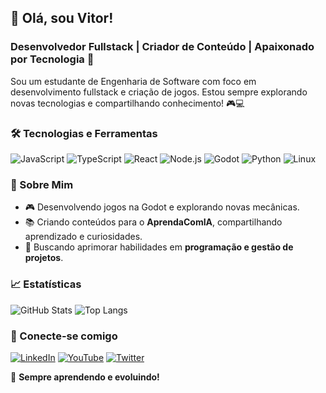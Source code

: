 ## 👋 Olá, sou Vitor!
### Desenvolvedor Fullstack | Criador de Conteúdo | Apaixonado por Tecnologia 🚀

Sou um estudante de Engenharia de Software com foco em desenvolvimento fullstack e criação de jogos. Estou sempre explorando novas tecnologias e compartilhando conhecimento! 🎮💻

### 🛠️ Tecnologias e Ferramentas
![JavaScript](https://img.shields.io/badge/JavaScript-F7DF1E?style=for-the-badge&logo=javascript&logoColor=black)
![TypeScript](https://img.shields.io/badge/TypeScript-3178C6?style=for-the-badge&logo=typescript&logoColor=white)
![React](https://img.shields.io/badge/React-61DAFB?style=for-the-badge&logo=react&logoColor=black)
![Node.js](https://img.shields.io/badge/Node.js-339933?style=for-the-badge&logo=nodedotjs&logoColor=white)
![Godot](https://img.shields.io/badge/Godot-478CBF?style=for-the-badge&logo=godot-engine&logoColor=white)
![Python](https://img.shields.io/badge/Python-3776AB?style=for-the-badge&logo=python&logoColor=white)
![Linux](https://img.shields.io/badge/Linux-FCC624?style=for-the-badge&logo=linux&logoColor=black)

### 🌟 Sobre Mim
- 🎮 Desenvolvendo jogos na Godot e explorando novas mecânicas.
- 📚 Criando conteúdos para o **AprendaComIA**, compartilhando aprendizado e curiosidades.
- 🚀 Buscando aprimorar habilidades em **programação e gestão de projetos**.

### 📈 Estatísticas
![GitHub Stats](https://github-readme-stats.vercel.app/api?username=Vitor&show_icons=true&theme=radical)
![Top Langs](https://github-readme-stats.vercel.app/api/top-langs/?username=Vitor&layout=compact&theme=radical)

### 📲 Conecte-se comigo
[![LinkedIn](https://img.shields.io/badge/LinkedIn-0077B5?style=for-the-badge&logo=linkedin&logoColor=white)](https://www.linkedin.com/in/seu-linkedin/)
[![YouTube](https://img.shields.io/badge/YouTube-FF0000?style=for-the-badge&logo=youtube&logoColor=white)](https://www.youtube.com/@AprendaComIA)
[![Twitter](https://img.shields.io/badge/Twitter-1DA1F2?style=for-the-badge&logo=twitter&logoColor=white)](https://twitter.com/seu-twitter)

🚀 **Sempre aprendendo e evoluindo!**
